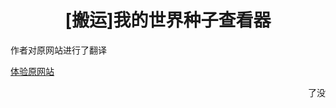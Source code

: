 <h1 style="text-align: center;">[搬运]我的世界种子查看器</h1>
<p>作者对原网站进行了翻译</p>
<a href="https://www.chunkbase.com/apps/seed-map">体验原网站</a>
<p style="direction: rtl; unicode-bidi: bidi-override;">没了</p>
